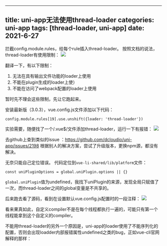 
---
title: uni-app无法使用thread-loader
categories: uni-app
tags: [thread-loader, uni-app]
date: 2021-6-27
---

拦截config.module.rules，给每个rule插入thread-loader。
按照文档的说法，thread-loader有使用限制：
![](https://sharemeans.oss-cn-guangzhou.aliyuncs.com/picture/2021-8-7/1628307624782-image.png)

翻译一下，有以下限制：
1. 无法在具有输出文件功能的loader上使用
2. 不能在plugin生成的loader上使）
3. 不能在访问了webpack配置的loader上使用

暂时先不理会这些限制，先让它跑起来。

 安装最新版（3.0.3），vue.config.js文件添加以下代码：
 ```
config.module.rules[19].use.unshift({loader: 'thread-loader'})
```

实验需要，随便找了一个/\.vue$/文件添加thread-loader，运行一下有报错：
![](https://sharemeans.oss-cn-guangzhou.aliyuncs.com/picture/2021-8-7/1628307666164-image.png)

去github上查到类似的issue ：https://github.com/dcloudio/uni-app/issues/2198
根据别人的解决方案，尝试了升级版本，更换npm源，都没有解决。

无奈只能自己定位错误。
代码定位到`vue-li-shared/lib/platform`文件：
```
const uniPluginOptions = global.uniPlugin.options || {}
```

`global.uniPlugin`值为undefined，我找下uniPlugin的来源，发现全局只赋值了一次，而thread-loader之间的global变量是不共享的。

后来跑去看了源码，看到在设置默认vue.config.js配置时的一段注释：
![](https://sharemeans.oss-cn-guangzhou.aliyuncs.com/picture/2021-8-7/1628307706484-image.png)

看来果真如此，自定义compiler不是在每个线程都执行一遍的，可能只有第一个线程能拿到这个自定义的compiler。

不能用thread-loader的另外一个原因是，uni-app的loader使用了不能序列化的配置，否则会出现loadder内部报错属性undefined之类的bug，正如vue-cli官网解释的那样：

